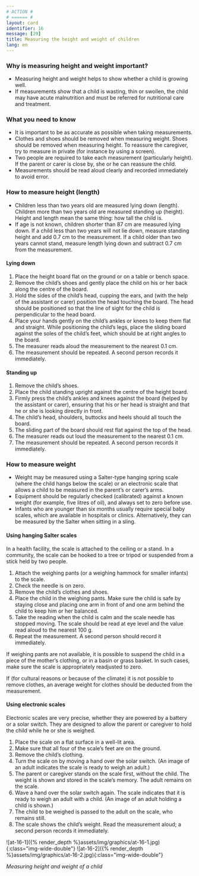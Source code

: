 ```yaml
---
# ACTION #
# ====== #
layout: card
identifier: 16
message: [29]
title: Measuring the height and weight of children
lang: en
---
```


### Why is measuring height and weight important?

- Measuring height and weight helps to show whether a child is growing well.
- If measurements show that a child is wasting, thin or swollen, the child may have acute malnutrition and must be referred for nutritional care and treatment.

### What you need to know

- It is important to be as accurate as possible when taking measurements.
- Clothes and shoes should be removed when measuring weight. Shoes should be removed when measuring height. To reassure the caregiver, try to measure in private (for instance by using a screen).
- Two people are required to take each measurement (particularly height). If the parent or carer is close by, she or he can reassure the child.
-	Measurements should be read aloud clearly and recorded immediately to avoid error.

### How to measure height (length)

- Children less than two years old are measured lying down (length). Children more than two years old are measured standing up (height). Height and length mean the same thing: how tall the child is.
- If age is not known, children shorter than 87 cm are measured lying down. If a child less than two years will not lie down, measure standing height and add 0.7 cm to the measurement. If a child older than two years cannot stand, measure length lying down and subtract 0.7 cm from the measurement.

#### Lying down

1. Place the height board flat on the ground or on a table or bench space.
2. Remove the child’s shoes and gently place the child on his or her back along the centre of the board.
3. Hold the sides of the child’s head, cupping the ears, and (with the help of the assistant or carer) position the head touching the board. The head should be positioned so that the line of sight for the child is perpendicular to the head board.
4. Place your hands gently on the child’s ankles or knees to keep them flat and straight. While positioning the child’s legs, place the sliding board against the soles of the child’s feet, which should be at right angles to the board.
5. The measurer reads aloud the measurement to the nearest 0.1 cm.
6. The measurement should be repeated. A second person records it immediately.

#### Standing up

1. Remove the child’s shoes.
2. Place the child standing upright against the centre of the height board.
3. Firmly press the child’s ankles and knees against the board (helped by the assistant or carer), ensuring that his or her head is straight and that he or she is looking directly in front.
4. The child’s head, shoulders, buttocks and heels should all touch the board.
5. The sliding part of the board should rest flat against the top of the head.
6. The measurer reads out loud the measurement to the nearest 0.1 cm.
7. The measurement should be repeated. A second person records it immediately.

### How to measure weight
-	Weight may be measured using a Salter-type hanging spring scale (where the child hangs below the scale) or an electronic scale that allows a child to be measured in the parent’s or carer’s arms.
-	Equipment should be regularly checked (calibrated) against a known weight (for example, five litres of oil), and always set to zero before use.
-	Infants who are younger than six months usually require special baby scales, which are available in hospitals or clinics. Alternatively, they can be measured by the Salter when sitting in a sling.

#### Using hanging Salter scales

In a health facility, the scale is attached to the ceiling or a stand. In a community, the scale can be hooked to a tree or tripod or suspended from a stick held by two people.
1. Attach the weighing pants (or a weighing hammock for smaller infants) to the scale.
2. Check the needle is on zero.
3. Remove the child’s clothes and shoes.
4. Place the child in the weighing pants. Make sure the child is safe by staying close and placing one arm in front of and one arm behind the child to keep him or her balanced.
5. Take the reading when the child is calm and the scale needle has stopped moving. The scale should be read at eye level and the value read aloud to the nearest 100 g.
6. Repeat the measurement. A second person should record it immediately.

If weighing pants are not available, it is possible to suspend the child in a piece of the mother’s clothing, or in a basin or grass basket. In such cases, make sure the scale is appropriately readjusted to zero.

If (for cultural reasons or because of the climate) it is not possible to remove clothes, an average weight for clothes should be deducted from the measurement.

#### Using electronic scales

Electronic scales are very precise, whether they are powered by a battery or a solar switch. They are designed to allow the parent or caregiver to hold the child while he or she is weighed.

1. Place the scale on a flat surface in a well-lit area.
2. Make sure that all four of the scale’s feet are on the ground.
3. Remove the child’s clothing.
4. Turn the scale on by moving a hand over the solar switch. (An image of an adult indicates the scale is ready to weigh an adult.)
5. The parent or caregiver stands on the scale first, without the child. The weight is shown and stored in the scale’s memory. The adult remains on the scale.
6. Wave a hand over the solar switch again. The scale indicates that it is ready to weigh an adult with a child. (An image of an adult holding a child is shown.)
7. The child to be weighed is passed to the adult on the scale, who remains still.
8. The scale shows the child’s weight. Read the measurement aloud; a second person records it immediately.

![at-16-1]({% render_depth %}assets/img/graphics/at-16-1.jpg){:class="img-wide-double"}
![at-16-2]({% render_depth %}assets/img/graphics/at-16-2.jpg){:class="img-wide-double"}

*Measuring height and weight of a child*
